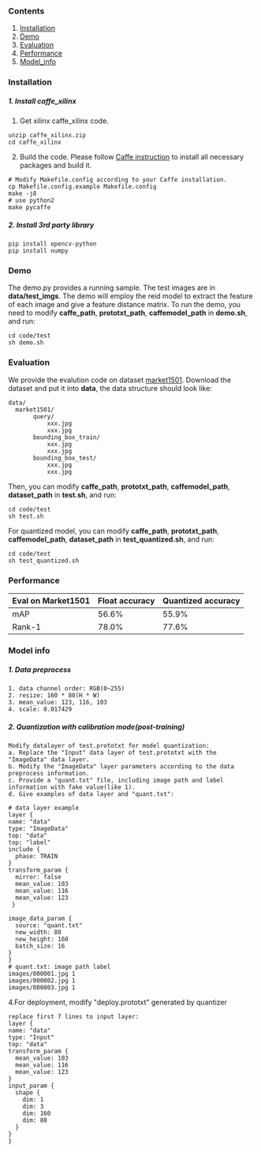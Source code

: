 ### Contents

1. [Installation](#installation)
2. [Demo](#Demo)
3. [Evaluation](#Evaluation)
4. [Performance](#performance)
5. [Model_info](#model_info)

### Installation
##### 1. Install caffe_xilinx
1. Get xilinx caffe_xilinx code.
  ```shell
  unzip caffe_xilinx.zip
  cd caffe_xilinx
  ```
2. Build the code. Please follow [Caffe instruction](http://caffe.berkeleyvision.org/installation.html) to install all necessary packages and build it.
  ```shell
  # Modify Makefile.config according to your Caffe installation.
  cp Makefile.config.example Makefile.config
  make -j8
  # use python2
  make pycaffe
  ```
##### 2. Install 3rd party library 
```
pip install opencv-python
pip install numpy
```

### Demo
The demo.py provides a running sample. The test images are in **data/test_imgs**. The demo will employ the reid model to extract the feature of each image and give a feature distance matrix.
To run the demo, you need to modify **caffe_path**, **prototxt_path**, **caffemodel_path** in **demo.sh**, and run:
```
cd code/test
sh demo.sh
```


### Evaluation
We provide the evalution code on dataset [market1501](http://liangzheng.org/Project/project_reid.html). Download the dataset and put it into **data**, the data structure should look like:
  ```
data/
    market1501/
         query/
             xxx.jpg   
             xxx.jpg   
         bounding_box_train/
             xxx.jpg   
             xxx.jpg   
         bounding_box_test/
             xxx.jpg   
             xxx.jpg   
  ```
  Then, you can modify **caffe_path**, **prototxt_path**, **caffemodel_path**, **dataset_path** in **test.sh**, and run:
  ```
  cd code/test
  sh test.sh
  ```
  For quantized model, you can modify **caffe_path**, **prototxt_path**, **caffemodel_path**, **dataset_path** in **test_quantized.sh**, and run:
  ```
  cd code/test
  sh test_quantized.sh
  ```

### Performance

| Eval on Market1501 | Float accuracy | Quantized accuracy|
| --------- | ------------------ | -------------|
| mAP     | 56.6% |55.9% |
| Rank-1  | 78.0% |77.6% |

### Model info
##### 1. Data preprocess
  ```
1. data channel order: RGB(0~255)                  
2. resize: 160 * 80(H * W)                           
3. mean_value: 123, 116, 103
4. scale: 0.017429 
  ```
##### 2. Quantization with calibration mode(post-training)
  ```
Modify datalayer of test.prototxt for model quantization:
a. Replace the "Input" data layer of test.prototxt with the "ImageData" data layer.
b. Modify the "ImageData" layer parameters according to the data preprocess information.
c. Provide a "quant.txt" file, including image path and label information with fake value(like 1).
d. Give examples of data layer and "quant.txt":

# data layer example
  layer {
  name: "data"
  type: "ImageData"
  top: "data"
  top: "label"
  include {
    phase: TRAIN
  }
  transform_param {
    mirror: false
    mean_value: 103
    mean_value: 116
    mean_value: 123
   }

  image_data_param {
    source: "quant.txt"
    new_width: 80 
    new_height: 160
    batch_size: 16
  }
}
# quant.txt: image path label
  images/000001.jpg 1
  images/000002.jpg 1
  images/000003.jpg 1

  ```
4.For deployment, modify "deploy.prototxt" generated by quantizer
  ```
  replace first 7 lines to input layer:
layer {
  name: "data"
  type: "Input"
  top: "data"
  transform_param {
    mean_value: 103
    mean_value: 116
    mean_value: 123
  }
  input_param {
    shape {
      dim: 1
      dim: 3
      dim: 160
      dim: 80
    }
  }
}  
  ```



